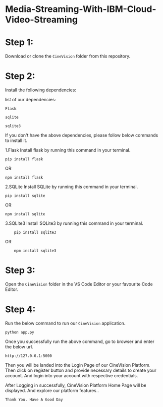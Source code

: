 # Media-Streaming-With-IBM-Cloud-Video-Streaming

# Step 1:
Download or clone the ``CineVision`` folder from this repository.

# Step 2:
Install the following dependencies:

list of our dependencies:

``Flask``
    
``sqlite``
    
``sqlite3``

If you don't have the above dependencies, please follow below commands to install it.

1.Flask
Install flask by running this command in your terminal.

    pip install flask
    
OR

    npm install flask

2.SQLite
Install SQLite by running this command in your terminal.

    pip install sqlite
    
OR

    npm install sqlite

3.SQLite3
Install SQLite3 by running this command in your terminal.

        pip install sqlite3
        
OR

        npm install sqlite3

# Step 3:
Open the ``CineVision`` folder in the VS Code Editor or your favourite Code Editor.

# Step 4:
Run the below command to run our ``CineVision`` application.
    
    python app.py

Once you successfully run the above command, go to browser and enter the below url.
        
    http://127.0.0.1:5000

Then you will be landed into the Login Page of our CineVision Platform. Then click on register button and provide necessary details to create your account. And login into your account with respective credentials.

After Logging in successfully, CineVision Platform Home Page will be displayed. And explore our platform features..

``Thank You. Have A Good Day``
